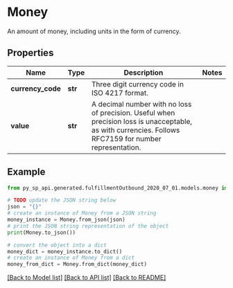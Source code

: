 # Money

An amount of money, including units in the form of currency.

## Properties

Name | Type | Description | Notes
------------ | ------------- | ------------- | -------------
**currency_code** | **str** | Three digit currency code in ISO 4217 format. | 
**value** | **str** | A decimal number with no loss of precision. Useful when precision loss is unacceptable, as with currencies. Follows RFC7159 for number representation. | 

## Example

```python
from py_sp_api.generated.fulfillmentOutbound_2020_07_01.models.money import Money

# TODO update the JSON string below
json = "{}"
# create an instance of Money from a JSON string
money_instance = Money.from_json(json)
# print the JSON string representation of the object
print(Money.to_json())

# convert the object into a dict
money_dict = money_instance.to_dict()
# create an instance of Money from a dict
money_from_dict = Money.from_dict(money_dict)
```
[[Back to Model list]](../README.md#documentation-for-models) [[Back to API list]](../README.md#documentation-for-api-endpoints) [[Back to README]](../README.md)


